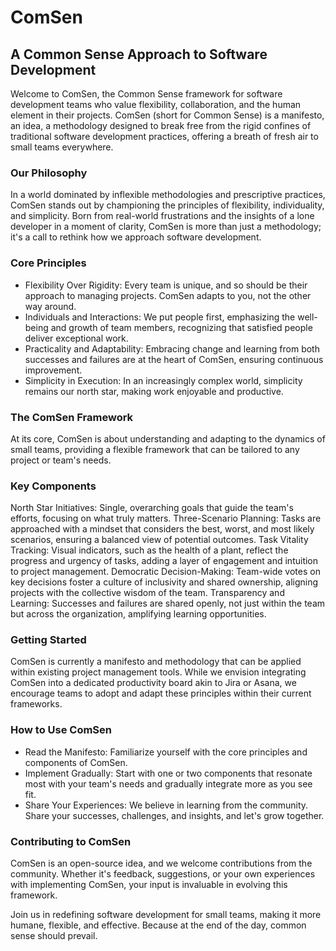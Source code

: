 # ComSen
## A Common Sense Approach to Software Development

Welcome to ComSen, the Common Sense framework for software development teams who value flexibility, collaboration, and the human element in their projects. ComSen (short for Common Sense) is a manifesto, an idea, a methodology designed to break free from the rigid confines of traditional software development practices, offering a breath of fresh air to small teams everywhere.

### Our Philosophy

In a world dominated by inflexible methodologies and prescriptive practices, ComSen stands out by championing the principles of flexibility, individuality, and simplicity. Born from real-world frustrations and the insights of a lone developer in a moment of clarity, ComSen is more than just a methodology; it's a call to rethink how we approach software development.

### Core Principles

- Flexibility Over Rigidity: Every team is unique, and so should be their approach to managing projects. ComSen adapts to you, not the other way around.
- Individuals and Interactions: We put people first, emphasizing the well-being and growth of team members, recognizing that satisfied people deliver exceptional work.
- Practicality and Adaptability: Embracing change and learning from both successes and failures are at the heart of ComSen, ensuring continuous improvement.
- Simplicity in Execution: In an increasingly complex world, simplicity remains our north star, making work enjoyable and productive.

### The ComSen Framework

At its core, ComSen is about understanding and adapting to the dynamics of small teams, providing a flexible framework that can be tailored to any project or team's needs.

### Key Components

North Star Initiatives: Single, overarching goals that guide the team's efforts, focusing on what truly matters.
Three-Scenario Planning: Tasks are approached with a mindset that considers the best, worst, and most likely scenarios, ensuring a balanced view of potential outcomes.
Task Vitality Tracking: Visual indicators, such as the health of a plant, reflect the progress and urgency of tasks, adding a layer of engagement and intuition to project management.
Democratic Decision-Making: Team-wide votes on key decisions foster a culture of inclusivity and shared ownership, aligning projects with the collective wisdom of the team.
Transparency and Learning: Successes and failures are shared openly, not just within the team but across the organization, amplifying learning opportunities.

### Getting Started

ComSen is currently a manifesto and methodology that can be applied within existing project management tools. While we envision integrating ComSen into a dedicated productivity board akin to Jira or Asana, we encourage teams to adopt and adapt these principles within their current frameworks.

### How to Use ComSen
- Read the Manifesto: Familiarize yourself with the core principles and components of ComSen.
- Implement Gradually: Start with one or two components that resonate most with your team's needs and gradually integrate more as you see fit.
- Share Your Experiences: We believe in learning from the community. Share your successes, challenges, and insights, and let's grow together.

### Contributing to ComSen
ComSen is an open-source idea, and we welcome contributions from the community. Whether it's feedback, suggestions, or your own experiences with implementing ComSen, your input is invaluable in evolving this framework.

Join us in redefining software development for small teams, making it more humane, flexible, and effective. Because at the end of the day, common sense should prevail.
